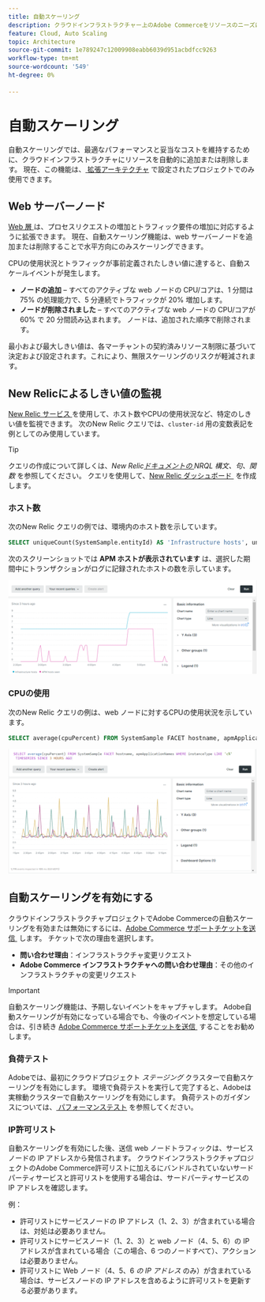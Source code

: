 ```yaml
---
title: 自動スケーリング
description: クラウドインフラストラクチャー上のAdobe Commerceをリソースのニーズに合わせて拡張する方法について説明します。
feature: Cloud, Auto Scaling
topic: Architecture
source-git-commit: 1e789247c12009908eabb6039d951acbdfcc9263
workflow-type: tm+mt
source-wordcount: '549'
ht-degree: 0%

---
```


# 自動スケーリング

自動スケーリングでは、最適なパフォーマンスと妥当なコストを維持するために、クラウドインフラストラクチャにリソースを自動的に追加または削除します。 現在、この機能は、[&#x200B; 拡張アーキテクチャ &#x200B;](scaled-architecture.md) で設定されたプロジェクトでのみ使用できます。

## Web サーバーノード

[Web 層 &#x200B;](scaled-architecture.md#web-tier) は、プロセスリクエストの増加とトラフィック要件の増加に対応するように拡張できます。 現在、自動スケーリング機能は、web サーバーノードを追加または削除することで水平方向にのみスケーリングできます。

CPUの使用状況とトラフィックが事前定義されたしきい値に達すると、自動スケールイベントが発生します。

- **ノードの追加** – すべてのアクティブな web ノードの CPU/コアは、1 分間は 75% の処理能力で、5 分連続でトラフィックが 20% 増加します。
- **ノードが削除されました** – すべてのアクティブな web ノードの CPU/コアが 60% で 20 分間読み込まれます。 ノードは、追加された順序で削除されます。

最小および最大しきい値は、各マーチャントの契約済みリソース制限に基づいて決定および設定されます。これにより、無限スケーリングのリスクが軽減されます。

## New Relicによるしきい値の監視

[New Relic サービス &#x200B;](../monitor/new-relic-service.md) を使用して、ホスト数やCPUの使用状況など、特定のしきい値を監視できます。 次のNew Relic クエリでは、`cluster-id` 用の変数表記を例としてのみ使用しています。

>[!TIP]
>
>クエリの作成について詳しくは、_New Relic[&#x200B; ドキュメントの &#x200B;](https://docs.newrelic.com/docs/query-your-data/nrql-new-relic-query-language/get-started/nrql-syntax-clauses-functions/)NRQL 構文、句、関数_ を参照してください。
>クエリを使用して、[New Relic ダッシュボード &#x200B;](https://docs.newrelic.com/docs/query-your-data/explore-query-data/dashboards/introduction-dashboards/) を作成します。

### ホスト数

次のNew Relic クエリの例では、環境内のホスト数を示しています。

```sql
SELECT uniqueCount(SystemSample.entityId) AS 'Infrastructure hosts', uniqueCount(Transaction.host) AS 'APM hosts seen' FROM SystemSample, Transaction where (Transaction.appName = 'cluster-id_stg' AND Transaction.transactionType = 'Web') OR SystemSample.apmApplicationNames LIKE '%|cluster-id_stg|%' TIMESERIES SINCE 3 HOURS AGO
```

次のスクリーンショットでは **APM ホストが表示されています** は、選択した期間中にトランザクションがログに記録されたホストの数を示しています。

![New Relic ホスト数 &#x200B;](../../assets/new-relic/host-count.png)

### CPUの使用

次のNew Relic クエリの例は、web ノードに対するCPUの使用状況を示しています。

```sql
SELECT average(cpuPercent) FROM SystemSample FACET hostname, apmApplicationNames WHERE instanceType LIKE 'c%' TIMESERIES SINCE 3 HOURS AGO
```

![New Relic web ノードのCPUの使用状況 &#x200B;](../../assets/new-relic/web-node-cpu-usage.png)

## 自動スケーリングを有効にする

クラウドインフラストラクチャプロジェクトでAdobe Commerceの自動スケーリングを有効または無効にするには、[Adobe Commerce サポートチケットを送信 &#x200B;](https://experienceleague.adobe.com/docs/commerce-knowledge-base/kb/help-center-guide/magento-help-center-user-guide.html?lang=ja#submit-ticket) します。 チケットで次の理由を選択します。

- **問い合わせ理由**：インフラストラクチャ変更リクエスト
- **Adobe Commerce インフラストラクチャへの問い合わせ理由**：その他のインフラストラクチャの変更リクエスト

>[!IMPORTANT]
>
>自動スケーリング機能は、予期しないイベントをキャプチャします。 Adobe自動スケーリングが有効になっている場合でも、今後のイベントを想定している場合は、引き続き [Adobe Commerce サポートチケットを送信 &#x200B;](https://experienceleague.adobe.com/docs/commerce-knowledge-base/kb/help-center-guide/magento-help-center-user-guide.html?lang=ja#submit-ticket) することをお勧めします。

### 負荷テスト

Adobeでは、最初にクラウドプロジェクト _ステージング_ クラスターで自動スケーリングを有効にします。 環境で負荷テストを実行して完了すると、Adobeは実稼動クラスターで自動スケーリングを有効にします。 負荷テストのガイダンスについては、[&#x200B; パフォーマンステスト &#x200B;](../launch/checklist.md#performance-testing) を参照してください。

### IP許可リスト

自動スケーリングを有効にした後、送信 web ノードトラフィックは、サービスノードの IP アドレスから発信されます。 クラウドインフラストラクチャプロジェクトのAdobe Commerce許可リストに加えるにバンドルされていないサードパーティサービスと許可リストを使用する場合は、サードパーティサービスの IP アドレスを確認します。

例：

- 許可リストにサービスノードの IP アドレス（1、2、3）が含まれている場合は、対処は必要ありません。
- 許可リストにサービスノード（1、2、3）と web ノード（4、5、6）の IP アドレスが含まれている場合（この場合、6 つのノードすべて）、アクションは必要ありません。
- 許可リストに Web ノード（4、5、6 _の IP アドレス_ のみ）が含まれている場合は、サービスノードの IP アドレスを含めるように許可リストを更新する必要があります。
